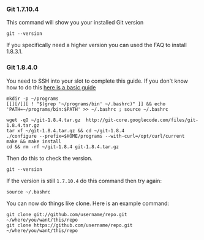 
### Git 1.7.10.4

This command will show you your installed Git version

~~~
git --version
~~~

If you specifically need a higher version you can used the FAQ to install 1.8.3.1.

### Git 1.8.4.0

You need to SSH into your slot to complete this guide. If you don't know how to do this [here is a basic guide](https://www.feralhosting.com/faq/view?question=12)

~~~
mkdir -p ~/programs
[[][/[][ ! "$(grep '~/programs/bin' ~/.bashrc)" ]] && echo 'PATH=~/programs/bin:$PATH' >> ~/.bashrc ; source ~/.bashrc
~~~

~~~
wget -qO ~/git-1.8.4.tar.gz  http://git-core.googlecode.com/files/git-1.8.4.tar.gz
tar xf ~/git-1.8.4.tar.gz && cd ~/git-1.8.4
./configure --prefix=$HOME/programs --with-curl=/opt/curl/current
make && make install
cd && rm -rf ~/git-1.8.4 git-1.8.4.tar.gz
~~~

Then do this to check the version.

~~~
git --version
~~~

If the version is still `1.7.10.4` do this command then try again:

~~~
source ~/.bashrc
~~~

You can now do things like clone. Here is an example command:

~~~
git clone git://github.com/username/repo.git ~/where/you/want/this/repo
git clone https://github.com/username/repo.git ~/where/you/want/this/repo
~~~



